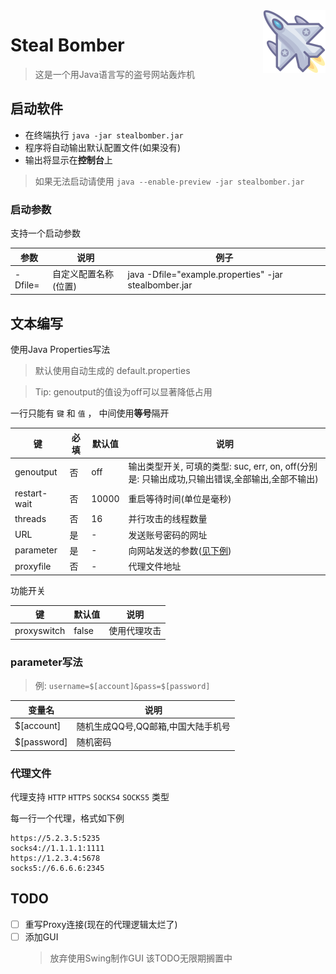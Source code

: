 <img src="logo.png" alt="logo" width="100" height="100" align="right" />

# Steal Bomber

> 这是一个用Java语言写的盗号网站轰炸机

## 启动软件

- 在终端执行 `java -jar stealbomber.jar`
- 程序将自动输出默认配置文件(如果没有)
- 输出将显示在**控制台**上

> 如果无法启动请使用 `java --enable-preview -jar stealbomber.jar`

### 启动参数

支持一个启动参数

| 参数 | 说明 | 例子 |
| --- | --- | --- |
| -Dfile= | 自定义配置名称(位置) | java -Dfile="example.properties" -jar stealbomber.jar |

## 文本编写

使用Java Properties写法

> 默认使用自动生成的 default.properties

> Tip: genoutput的值设为off可以显著降低占用

一行只能有 `键` 和 `值` ， 中间使用**等号**隔开

| 键 | 必填 | 默认值 | 说明 |
| --- | --- | --- | --- |
| genoutput | 否 | off | 输出类型开关, 可填的类型: suc, err, on, off(分别是: 只输出成功,只输出错误,全部输出,全部不输出) |
| restart-wait | 否 | 10000 | 重启等待时间(单位是毫秒) |
| threads | 否 | 16 | 并行攻击的线程数量 |
| URL | 是 | - | 发送账号密码的网址 |
| parameter | 是 | - | 向网站发送的参数([见下例](#parameter写法)) |
| proxyfile | 否 | - | 代理文件地址 |

功能开关

| 键 | 默认值 | 说明 |
| --- | --- | --- |
| proxyswitch | false | 使用代理攻击 |

### parameter写法

> 例: `username=$[account]&pass=$[password]`

| 变量名 | 说明 |
| --- | --- |
| $[account] | 随机生成QQ号,QQ邮箱,中国大陆手机号 |
| $[password] | 随机密码 |

### 代理文件

代理支持 `HTTP` `HTTPS` `SOCKS4` `SOCKS5` 类型

每一行一个代理，格式如下例

```
https://5.2.3.5:5235
socks4://1.1.1.1:1111
https://1.2.3.4:5678
socks5://6.6.6.6:2345
```

## TODO

- [ ] 重写Proxy连接(现在的代理逻辑太烂了)
- [ ] 添加GUI
  > 放弃使用Swing制作GUI 该TODO无限期搁置中
